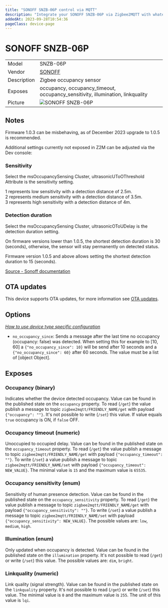 ```yaml
---
title: "SONOFF SNZB-06P control via MQTT"
description: "Integrate your SONOFF SNZB-06P via Zigbee2MQTT with whatever smart home infrastructure you are using without the vendor's bridge or gateway."
addedAt: 2023-09-28T10:54:36
pageClass: device-page
---
```


<!-- !!!! -->
<!-- ATTENTION: This file is auto-generated through docgen! -->
<!-- You can only edit the "Notes"-Section between the two comment lines "Notes BEGIN" and "Notes END". -->
<!-- Do not use h1 or h2 heading within "## Notes"-Section. -->
<!-- !!!! -->

# SONOFF SNZB-06P

|     |     |
|-----|-----|
| Model | SNZB-06P  |
| Vendor  | [SONOFF](/supported-devices/#v=SONOFF)  |
| Description | Zigbee occupancy sensor |
| Exposes | occupancy, occupancy_timeout, occupancy_sensitivity, illumination, linkquality |
| Picture | ![SONOFF SNZB-06P](https://www.zigbee2mqtt.io/images/devices/SNZB-06P.png) |


<!-- Notes BEGIN: You can edit here. Add "## Notes" headline if not already present. -->
## Notes
Firmware 1.0.3 can be misbehaving, as of December 2023 upgrade to 1.0.5 is recommended.

Additional settings currently not exposed in Z2M can be adjusted via the Dev console:
### Sensitivity
Select the msOccupancySensing Cluster, ultrasonicUToOThreshold Attribute is the sensitivity setting.


1 represents low sensitivity with a detection distance of 2.5m.  
2 represents medium sensitivity with a detection distance of 3.5m.  
3 represents high sensitivity with a detection distance of 4m.

### Detection duration
Select the msOccupancySensing Cluster, ultrasonicOToUDelay is the detection duration setting.


On firmware versions lower than 1.0.5, the shortest detection duration is 30 (seconds), otherwise, the sensor will stay permanently on detected status.

Firmware version 1.0.5 and above allows setting the shortest detection duration to 15 (seconds).

[Source - Sonoff documentation](https://sonoff.tech/product-review/tutorial/snzb-06p-firmware-upgrade-and-home-assistant-operation-guide/)
<!-- Notes END: Do not edit below this line -->


## OTA updates
This device supports OTA updates, for more information see [OTA updates](../guide/usage/ota_updates.md).


## Options
*[How to use device type specific configuration](../guide/configuration/devices-groups.md#specific-device-options)*

* `no_occupancy_since`: Sends a message after the last time no occupancy (occupancy: false) was detected. When setting this for example to [10, 60] a `{"no_occupancy_since": 10}` will be send after 10 seconds and a `{"no_occupancy_since": 60}` after 60 seconds. The value must be a list of [object Object].


## Exposes

### Occupancy (binary)
Indicates whether the device detected occupancy.
Value can be found in the published state on the `occupancy` property.
To read (`/get`) the value publish a message to topic `zigbee2mqtt/FRIENDLY_NAME/get` with payload `{"occupancy": ""}`.
It's not possible to write (`/set`) this value.
If value equals `true` occupancy is ON, if `false` OFF.

### Occupancy timeout (numeric)
Unoccupied to occupied delay.
Value can be found in the published state on the `occupancy_timeout` property.
To read (`/get`) the value publish a message to topic `zigbee2mqtt/FRIENDLY_NAME/get` with payload `{"occupancy_timeout": ""}`.
To write (`/set`) a value publish a message to topic `zigbee2mqtt/FRIENDLY_NAME/set` with payload `{"occupancy_timeout": NEW_VALUE}`.
The minimal value is `15` and the maximum value is `65535`.

### Occupancy sensitivity (enum)
Sensitivity of human presence detection.
Value can be found in the published state on the `occupancy_sensitivity` property.
To read (`/get`) the value publish a message to topic `zigbee2mqtt/FRIENDLY_NAME/get` with payload `{"occupancy_sensitivity": ""}`.
To write (`/set`) a value publish a message to topic `zigbee2mqtt/FRIENDLY_NAME/set` with payload `{"occupancy_sensitivity": NEW_VALUE}`.
The possible values are: `low`, `medium`, `high`.

### Illumination (enum)
Only updated when occupancy is detected.
Value can be found in the published state on the `illumination` property.
It's not possible to read (`/get`) or write (`/set`) this value.
The possible values are: `dim`, `bright`.

### Linkquality (numeric)
Link quality (signal strength).
Value can be found in the published state on the `linkquality` property.
It's not possible to read (`/get`) or write (`/set`) this value.
The minimal value is `0` and the maximum value is `255`.
The unit of this value is `lqi`.

